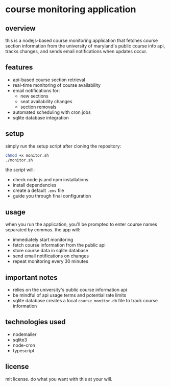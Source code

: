 
# course monitoring application

## overview

this is a nodejs-based course monitoring application that fetches course section information from the university of maryland's public course info api, tracks changes, and sends email notifications when updates occur.

## features

- api-based course section retrieval
- real-time monitoring of course availability
- email notifications for:
  - new sections
  - seat availability changes
  - section removals
- automated scheduling with cron jobs
- sqlite database integration

## setup

simply run the setup script after cloning the repository:

```bash
chmod +x monitor.sh
./monitor.sh
```

the script will:

- check node.js and npm installations
- install dependencies
- create a default `.env` file
- guide you through final configuration

## usage

when you run the application, you'll be prompted to enter course names separated by commas. the app will:

- immediately start monitoring
- fetch course information from the public api
- store course data in sqlite database
- send email notifications on changes
- repeat monitoring every 30 minutes

## important notes

- relies on the university's public course information api
- be mindful of api usage terms and potential rate limits
- sqlite database creates a local `course_monitor.db` file to track course information

## technologies used

- nodemailer
- sqlite3
- node-cron
- typescript

## license

mit license. do what you want with this at your will.
